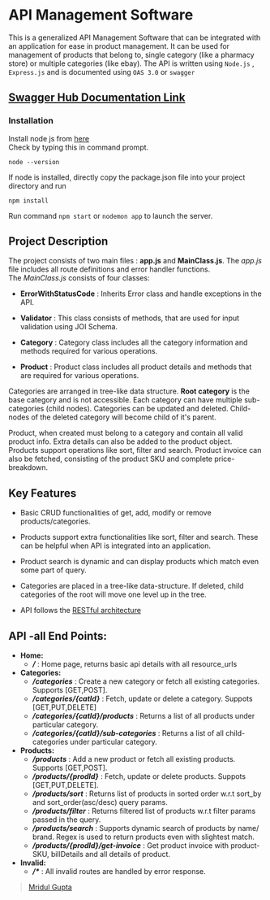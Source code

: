 # API Management Software

This is a generalized API Management Software that can be integrated with an application for ease in product management. 
It can be used for management of products that belong to, single category (like a pharmacy store) or multiple categories (like ebay). 
The API is written using `Node.js` , `Express.js` and is documented using `OAS 3.0` or `swagger`

## [Swagger Hub Documentation Link](https://app.swaggerhub.com/apis/mgvit2021/ProductManagementSystemAPI/1.0.0)


### Installation

Install node js from [here](https://nodejs.org/en/download/)  
Check by typing this in command prompt.
```
node --version
```

If node is installed, directly copy the package.json file into your project directory and run
```
npm install
```

Run command `npm start` or  `nodemon app` to launch the server.

## Project Description

The project consists of two main files : **app.js** and **MainClass.js**. The *app.js* file includes all route definitions and error handler functions.  
The *MainClass.js* consists of four classes:

* **ErrorWithStatusCode** : Inherits Error class and handle exceptions in the API.

* **Validator** : This class consists of methods, that are used for input validation using JOI Schema.

* **Category** : Category class includes all the category information and methods required for various operations.

* **Product** : Product class includes all product details and methods that are required for various operations.

Categories are arranged in tree-like data structure. **Root category** is the base category and is not accessible. Each category can have multiple sub-categories (child nodes). Categories can be updated and deleted. Child-nodes of the deleted category will become child of it's parent.

Product, when created must belong to a category and contain all valid product info. Extra details can also be added to the product object. Products support operations like sort, filter and search. Product invoice can also be fetched, consisting of the product SKU and complete price-breakdown.

## Key Features

* Basic CRUD functionalities of get, add, modify or remove products/categories. 

* Products support extra functionalities like sort, filter and search. These can be helpful when API is integrated into an application.

* Product search is dynamic and can display products which match even some part of query.

* Categories are placed in a tree-like data-structure. If deleted, child categories of the root will move one level up in the tree.

* API follows the [RESTful architecture](https://restfulapi.net/)

## API -all End Points:
- **Home:**
  * ***/*** : Home page, returns basic api details with all resource_urls
- **Categories:**
  * ***/categories*** : Create a new category or fetch all existing categories. Supports [GET,POST].
  * ***/categories/{catId}*** : Fetch, update or delete a category. Suppots [GET,PUT,DELETE]
  * ***/categories/{catId}/products*** : Returns a list of all products under particular category.
  * ***/categories/{catId}/sub-categories*** : Returns a list of all child-categories under particular category.
- **Products:**
  * ***/products*** : Add a new product or fetch all existing products. Supports [GET,POST].
  * ***/products/{prodId}*** : Fetch, update or delete products. Suppots [GET,PUT,DELETE].
  * ***/products/sort*** : Returns list of products in sorted order w.r.t sort_by and sort_order(asc/desc) query params.
  * ***/products/filter*** : Returns filtered list of products w.r.t filter params passed in the query.
  * ***/products/search*** : Supports dynamic search of products by name/ brand. Regex is used to return products even with slightest match.
  * ***/products/{prodId}/get-invoice*** : Get product invoice with product-SKU, billDetails and all details of product.
- **Invalid:**
  * ***/\**** : All invalid routes are handled by error response.


>[Mridul Gupta](https://www.linkedin.com/in/mridul-gupta2021/)
